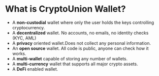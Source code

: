 # What is CryptoUnion Wallet?

- A **non-custodial** wallet where only the user holds the keys controlling cryptocurrency.
- A **decentralized** wallet. No accounts, no emails, no identity checks (KYC, AML)
- A **privacy** oriented wallet.Does not collect any personal information.
- An **open source** wallet. All code is public, anyone can check how it works.
- A **multi-wallet** capable of storing any number of wallets.
- A **multi-currency** wallet that supports all major crypto assets.
- A **DeFi** enabled wallet.